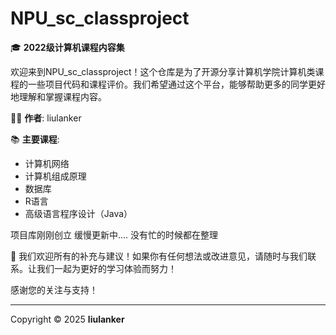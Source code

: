 # NPU_sc_classproject

🎓 **2022级计算机课程内容集**

欢迎来到NPU_sc_classproject！这个仓库是为了开源分享计算机学院计算机类课程的一些项目代码和课程评价。我们希望通过这个平台，能够帮助更多的同学更好地理解和掌握课程内容。

👨‍💻 **作者**: liulanker

📚 **主要课程**:
- 计算机网络
- 计算机组成原理
- 数据库
- R语言
- 高级语言程序设计（Java）

项目库刚刚创立
缓慢更新中....
没有忙的时候都在整理

🤝 我们欢迎所有的补充与建议！如果你有任何想法或改进意见，请随时与我们联系。让我们一起为更好的学习体验而努力！

感谢您的关注与支持！

---

Copyright © 2025 **liulanker**